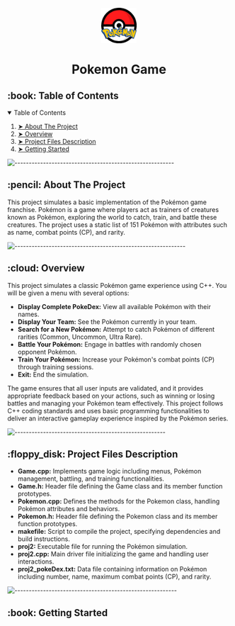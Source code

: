 <p align="center"> 
  <img src="images/pokemon_Logo.jpg" alt="Pokemon Logo" width="80px" height="80px">
</p>
<h1 align="center"> Pokemon Game </h1>


<!-- TABLE OF CONTENTS -->
<h2 id="table-of-contents"> :book: Table of Contents</h2>

<details open="open">
  <summary>Table of Contents</summary>
  <ol>
    <li><a href="#about-the-project"> ➤ About The Project</a></li>
    <li><a href="#overview"> ➤ Overview</a></li>
    <li><a href="#project-files-description"> ➤ Project Files Description</a></li>
    <li><a href="#getting-started"> ➤ Getting Started</a></li>

  </ol>
</details>


![--------------------------------------------------------](https://raw.githubusercontent.com/andreasbm/readme/master/assets/lines/rainbow.png)

<!-- ABOUT THE PROJECT -->
<h2 id="about-the-project"> :pencil: About The Project</h2>

<p>This project simulates a basic implementation of the Pokémon game franchise. Pokémon is a game where players act as trainers of creatures known as Pokémon, exploring the world to catch, train, and battle these creatures. The project uses a static list of 151 Pokémon with attributes such as name, combat points (CP), and rarity.
</p>

![------------------------------------------------------------](https://raw.githubusercontent.com/andreasbm/readme/master/assets/lines/rainbow.png)

<h2 id="overview"> :cloud: Overview</h2>
<p>This project simulates a classic Pokémon game experience using C++. You will be given a menu with several options:</p>

<ul>
  <li><strong>Display Complete PokeDex:</strong> View all available Pokémon with their names.</li>
  <li><strong>Display Your Team:</strong> See the Pokémon currently in your team.</li>
  <li><strong>Search for a New Pokémon:</strong> Attempt to catch Pokémon of different rarities (Common, Uncommon, Ultra Rare).</li>
  <li><strong>Battle Your Pokémon:</strong> Engage in battles with randomly chosen opponent Pokémon.</li>
  <li><strong>Train Your Pokémon:</strong> Increase your Pokémon's combat points (CP) through training sessions.</li>
  <li><strong>Exit:</strong> End the simulation.</li>
</ul>

<p>The game ensures that all user inputs are validated, and it provides appropriate feedback based on your actions, such as winning or losing battles and managing your Pokémon team effectively. This project follows C++ coding standards and uses basic programming functionalities to deliver an interactive gameplay experience inspired by the Pokémon series.</p>


![-----------------------------------------------------](https://raw.githubusercontent.com/andreasbm/readme/master/assets/lines/rainbow.png)

<!-- PROJECT FILES DESCRIPTION -->
<h2 id="project-files-description"> :floppy_disk: Project Files Description</h2>

<ul>
<li><strong>Game.cpp:</strong> Implements game logic including menus, Pokémon management, battling, and training functionalities.</li>

<li><strong>Game.h:</strong> Header file defining the Game class and its member function prototypes.</li>
<li><strong>Pokemon.cpp:</strong> Defines the methods for the Pokemon class, handling Pokémon attributes and behaviors.</li>
<li><strong>Pokemon.h:</strong> Header file defining the Pokemon class and its member function prototypes.</li>
<li><strong>makefile:</strong> Script to compile the project, specifying dependencies and build instructions.</li>
<li><strong>proj2:</strong> Executable file for running the Pokémon simulation.</li>
<li><strong>proj2.cpp:</strong> Main driver file initializing the game and handling user interactions.</li>
<li><strong>proj2_pokeDex.txt:</strong> Data file containing information on Pokémon including number, name, maximum combat points (CP), and rarity.</li>
</ul>



![---------------------------------------------------------](https://raw.githubusercontent.com/andreasbm/readme/master/assets/lines/rainbow.png)

<!-- GETTING STARTED -->
<h2 id="getting-started"> :book: Getting Started</h2>






